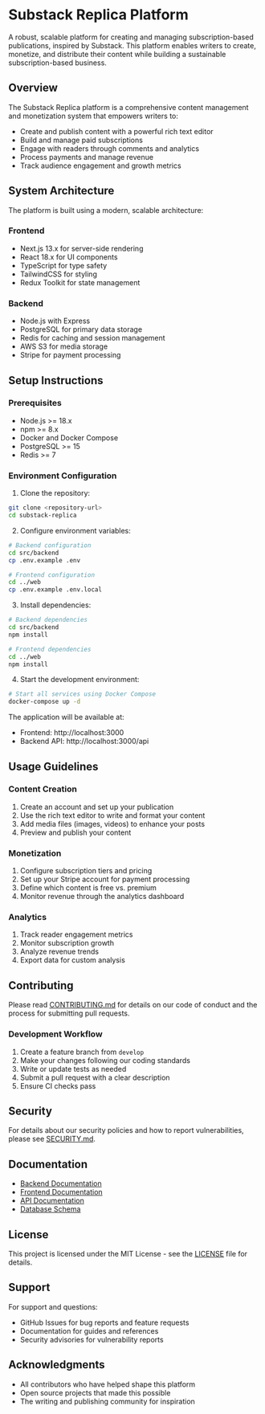# Substack Replica Platform

A robust, scalable platform for creating and managing subscription-based publications, inspired by Substack. This platform enables writers to create, monetize, and distribute their content while building a sustainable subscription-based business.

## Overview

<!-- Requirement: Project Overview -->
<!-- Location: Technical Specification/1. EXECUTIVE SUMMARY -->
The Substack Replica platform is a comprehensive content management and monetization system that empowers writers to:
- Create and publish content with a powerful rich text editor
- Build and manage paid subscriptions
- Engage with readers through comments and analytics
- Process payments and manage revenue
- Track audience engagement and growth metrics

## System Architecture

<!-- Requirement: System Architecture -->
<!-- Location: Technical Specification/4. SYSTEM ARCHITECTURE -->
The platform is built using a modern, scalable architecture:

### Frontend
- Next.js 13.x for server-side rendering
- React 18.x for UI components
- TypeScript for type safety
- TailwindCSS for styling
- Redux Toolkit for state management

### Backend
- Node.js with Express
- PostgreSQL for primary data storage
- Redis for caching and session management
- AWS S3 for media storage
- Stripe for payment processing

## Setup Instructions

<!-- Requirement: Installation Instructions -->
<!-- Location: Technical Specification/6. TECHNOLOGY STACK/Development & Deployment -->

### Prerequisites
- Node.js >= 18.x
- npm >= 8.x
- Docker and Docker Compose
- PostgreSQL >= 15
- Redis >= 7

### Environment Configuration
1. Clone the repository:
```bash
git clone <repository-url>
cd substack-replica
```

2. Configure environment variables:
```bash
# Backend configuration
cd src/backend
cp .env.example .env

# Frontend configuration
cd ../web
cp .env.example .env.local
```

3. Install dependencies:
```bash
# Backend dependencies
cd src/backend
npm install

# Frontend dependencies
cd ../web
npm install
```

4. Start the development environment:
```bash
# Start all services using Docker Compose
docker-compose up -d
```

The application will be available at:
- Frontend: http://localhost:3000
- Backend API: http://localhost:3000/api

## Usage Guidelines

<!-- Requirement: Usage Guidelines -->
<!-- Location: Technical Specification/3. SCOPE/Core Features -->

### Content Creation
1. Create an account and set up your publication
2. Use the rich text editor to write and format your content
3. Add media files (images, videos) to enhance your posts
4. Preview and publish your content

### Monetization
1. Configure subscription tiers and pricing
2. Set up your Stripe account for payment processing
3. Define which content is free vs. premium
4. Monitor revenue through the analytics dashboard

### Analytics
1. Track reader engagement metrics
2. Monitor subscription growth
3. Analyze revenue trends
4. Export data for custom analysis

## Contributing

<!-- Requirement: Contributing Guidelines -->
<!-- Location: CONTRIBUTING.md -->
Please read [CONTRIBUTING.md](CONTRIBUTING.md) for details on our code of conduct and the process for submitting pull requests.

### Development Workflow
1. Create a feature branch from `develop`
2. Make your changes following our coding standards
3. Write or update tests as needed
4. Submit a pull request with a clear description
5. Ensure CI checks pass

## Security

<!-- Requirement: Security Guidelines -->
<!-- Location: SECURITY.md -->
For details about our security policies and how to report vulnerabilities, please see [SECURITY.md](SECURITY.md).

## Documentation
- [Backend Documentation](src/backend/README.md)
- [Frontend Documentation](src/web/README.md)
- [API Documentation](src/backend/docs/api.md)
- [Database Schema](src/backend/docs/schema.md)

## License

<!-- Requirement: License Information -->
<!-- Location: LICENSE -->
This project is licensed under the MIT License - see the [LICENSE](LICENSE) file for details.

## Support
For support and questions:
- GitHub Issues for bug reports and feature requests
- Documentation for guides and references
- Security advisories for vulnerability reports

## Acknowledgments
- All contributors who have helped shape this platform
- Open source projects that made this possible
- The writing and publishing community for inspiration